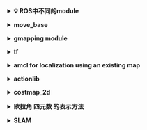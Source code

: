 <b><details><summary>💡 ROS中不同的module</summary></b>

📘 Summary 页面是目录收起，📖 Details 页面是全文展开，适用于不同场景和阅读习惯。

📄 保存为 PDF 方式：使用 Chrome 浏览器打开 <a href="https://github.com/huihut/interview/blob/master/README_Details.md">📖 Details</a> 页面，右键 - 打印 - 选择目标打印机是另存为PDF - 保存（[打印预览.png](images/打印预览.png)）

</details>

<b><details><summary> move_base </summary></b>

在ros wiki中可以找到[网页](http://wiki.ros.org/move_base)


</details>

<b><details><summary> gmapping module </summary></b>

在ros wiki中可以找到[网页](http://wiki.ros.org/gmapping)
The slam_gmapping node takes in ***sensor_msgs/LaserScan*** messages and builds a map (***nav_msgs/OccupancyGrid***).
The map can be retrieved via a ROS topic or service. 
需要subscribe tf/tfMessages 和 sensor_msgs/LaserScan, 通过laser的数据生成一个map 并publish,其他node可以订阅这个topic.
slam_mapping可以设置很多的参数,具体看ros wiki.

</details>

<b><details><summary> tf </summary></b>

在ros wiki中可以找到[网页](http://wiki.ros.org/tf)


</details>


<b><details><summary> amcl for localization using an existing map </summary></b>
在ros wiki中可以找到[网页](http://wiki.ros.org/acml)

</details>

<b><details><summary> actionlib  </summary></b>
  
在ros wiki中可以找到[网页](http://wiki.ros.org/actionlib)

作为例子:在ros/indigo/include/actionlib_tutorials/FibonacciFeedback.h中, 看以下action具体生成的容器写法及用法.

</details>



<b><details><summary> costmap_2d  </summary></b>
在ros wiki中可以找到[网页](http://wiki.ros.org/costmap_2d#Parameters)

</details>

<b><details><summary> 欧拉角 四元数 的表示方法 </summary></b>
可以参考[这个](https://www.matongxue.com/madocs/442.html)
  
要表示Quaternion 的方法（w, x, y, z）

欧拉旋转会发生[万向节锁](https://blog.csdn.net/AndrewFan/article/details/60981437#)
  
</details>

<b><details><summary> SLAM </summary></b>
  
可以参考[这个](http://www.slamcn.org/index.php/%E9%A6%96%E9%A1%B5)
  

 
</details>

